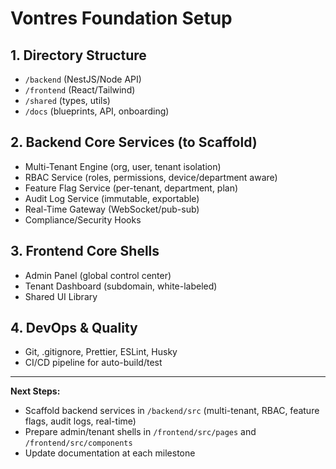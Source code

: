 # Vontres Foundation Setup

## 1. Directory Structure
- `/backend` (NestJS/Node API)
- `/frontend` (React/Tailwind)
- `/shared` (types, utils)
- `/docs` (blueprints, API, onboarding)

## 2. Backend Core Services (to Scaffold)
- Multi-Tenant Engine (org, user, tenant isolation)
- RBAC Service (roles, permissions, device/department aware)
- Feature Flag Service (per-tenant, department, plan)
- Audit Log Service (immutable, exportable)
- Real-Time Gateway (WebSocket/pub-sub)
- Compliance/Security Hooks

## 3. Frontend Core Shells
- Admin Panel (global control center)
- Tenant Dashboard (subdomain, white-labeled)
- Shared UI Library

## 4. DevOps & Quality
- Git, .gitignore, Prettier, ESLint, Husky
- CI/CD pipeline for auto-build/test

---

**Next Steps:**
- Scaffold backend services in `/backend/src` (multi-tenant, RBAC, feature flags, audit logs, real-time)
- Prepare admin/tenant shells in `/frontend/src/pages` and `/frontend/src/components`
- Update documentation at each milestone
